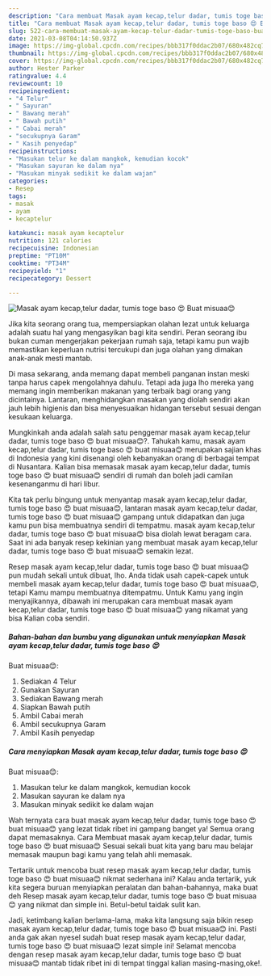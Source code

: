 ```yaml
---
description: "Cara membuat Masak ayam kecap,telur dadar, tumis toge baso 😍 Buat misuaa😊 yang lezat Untuk Jualan"
title: "Cara membuat Masak ayam kecap,telur dadar, tumis toge baso 😍 Buat misuaa😊 yang lezat Untuk Jualan"
slug: 522-cara-membuat-masak-ayam-kecap-telur-dadar-tumis-toge-baso-buat-misuaa-yang-lezat-untuk-jualan
date: 2021-03-08T04:14:50.937Z
image: https://img-global.cpcdn.com/recipes/bbb317f0ddac2b07/680x482cq70/masak-ayam-kecaptelur-dadar-tumis-toge-baso-😍-buat-misuaa😊-foto-resep-utama.jpg
thumbnail: https://img-global.cpcdn.com/recipes/bbb317f0ddac2b07/680x482cq70/masak-ayam-kecaptelur-dadar-tumis-toge-baso-😍-buat-misuaa😊-foto-resep-utama.jpg
cover: https://img-global.cpcdn.com/recipes/bbb317f0ddac2b07/680x482cq70/masak-ayam-kecaptelur-dadar-tumis-toge-baso-😍-buat-misuaa😊-foto-resep-utama.jpg
author: Hester Parker
ratingvalue: 4.4
reviewcount: 10
recipeingredient:
- "4 Telur"
- " Sayuran"
- " Bawang merah"
- " Bawah putih"
- " Cabai merah"
- "secukupnya Garam"
- " Kasih penyedap"
recipeinstructions:
- "Masukan telur ke dalam mangkok, kemudian kocok"
- "Masukan sayuran ke dalam nya"
- "Masukan minyak sedikit ke dalam wajan"
categories:
- Resep
tags:
- masak
- ayam
- kecaptelur

katakunci: masak ayam kecaptelur 
nutrition: 121 calories
recipecuisine: Indonesian
preptime: "PT10M"
cooktime: "PT34M"
recipeyield: "1"
recipecategory: Dessert

---
```



![Masak ayam kecap,telur dadar, tumis toge baso 😍
Buat misuaa😊](https://img-global.cpcdn.com/recipes/bbb317f0ddac2b07/680x482cq70/masak-ayam-kecaptelur-dadar-tumis-toge-baso-😍-buat-misuaa😊-foto-resep-utama.jpg)

Jika kita seorang orang tua, mempersiapkan olahan lezat untuk keluarga adalah suatu hal yang mengasyikan bagi kita sendiri. Peran seorang ibu bukan cuman mengerjakan pekerjaan rumah saja, tetapi kamu pun wajib memastikan keperluan nutrisi tercukupi dan juga olahan yang dimakan anak-anak mesti mantab.

Di masa  sekarang, anda memang dapat membeli panganan instan meski tanpa harus capek mengolahnya dahulu. Tetapi ada juga lho mereka yang memang ingin memberikan makanan yang terbaik bagi orang yang dicintainya. Lantaran, menghidangkan masakan yang diolah sendiri akan jauh lebih higienis dan bisa menyesuaikan hidangan tersebut sesuai dengan kesukaan keluarga. 



Mungkinkah anda adalah salah satu penggemar masak ayam kecap,telur dadar, tumis toge baso 😍
buat misuaa😊?. Tahukah kamu, masak ayam kecap,telur dadar, tumis toge baso 😍
buat misuaa😊 merupakan sajian khas di Indonesia yang kini disenangi oleh kebanyakan orang di berbagai tempat di Nusantara. Kalian bisa memasak masak ayam kecap,telur dadar, tumis toge baso 😍
buat misuaa😊 sendiri di rumah dan boleh jadi camilan kesenanganmu di hari libur.

Kita tak perlu bingung untuk menyantap masak ayam kecap,telur dadar, tumis toge baso 😍
buat misuaa😊, lantaran masak ayam kecap,telur dadar, tumis toge baso 😍
buat misuaa😊 gampang untuk didapatkan dan juga kamu pun bisa membuatnya sendiri di tempatmu. masak ayam kecap,telur dadar, tumis toge baso 😍
buat misuaa😊 bisa diolah lewat beragam cara. Saat ini ada banyak resep kekinian yang membuat masak ayam kecap,telur dadar, tumis toge baso 😍
buat misuaa😊 semakin lezat.

Resep masak ayam kecap,telur dadar, tumis toge baso 😍
buat misuaa😊 pun mudah sekali untuk dibuat, lho. Anda tidak usah capek-capek untuk membeli masak ayam kecap,telur dadar, tumis toge baso 😍
buat misuaa😊, tetapi Kamu mampu membuatnya ditempatmu. Untuk Kamu yang ingin menyajikannya, dibawah ini merupakan cara membuat masak ayam kecap,telur dadar, tumis toge baso 😍
buat misuaa😊 yang nikamat yang bisa Kalian coba sendiri.

<!--inarticleads1-->

##### Bahan-bahan dan bumbu yang digunakan untuk menyiapkan Masak ayam kecap,telur dadar, tumis toge baso 😍
Buat misuaa😊:

1. Sediakan 4 Telur
1. Gunakan  Sayuran
1. Sediakan  Bawang merah
1. Siapkan  Bawah putih
1. Ambil  Cabai merah
1. Ambil secukupnya Garam
1. Ambil  Kasih penyedap




<!--inarticleads2-->

##### Cara menyiapkan Masak ayam kecap,telur dadar, tumis toge baso 😍
Buat misuaa😊:

1. Masukan telur ke dalam mangkok, kemudian kocok
1. Masukan sayuran ke dalam nya
1. Masukan minyak sedikit ke dalam wajan




Wah ternyata cara buat masak ayam kecap,telur dadar, tumis toge baso 😍
buat misuaa😊 yang lezat tidak ribet ini gampang banget ya! Semua orang dapat memasaknya. Cara Membuat masak ayam kecap,telur dadar, tumis toge baso 😍
buat misuaa😊 Sesuai sekali buat kita yang baru mau belajar memasak maupun bagi kamu yang telah ahli memasak.

Tertarik untuk mencoba buat resep masak ayam kecap,telur dadar, tumis toge baso 😍
buat misuaa😊 nikmat sederhana ini? Kalau anda tertarik, yuk kita segera buruan menyiapkan peralatan dan bahan-bahannya, maka buat deh Resep masak ayam kecap,telur dadar, tumis toge baso 😍
buat misuaa😊 yang nikmat dan simple ini. Betul-betul taidak sulit kan. 

Jadi, ketimbang kalian berlama-lama, maka kita langsung saja bikin resep masak ayam kecap,telur dadar, tumis toge baso 😍
buat misuaa😊 ini. Pasti anda gak akan nyesel sudah buat resep masak ayam kecap,telur dadar, tumis toge baso 😍
buat misuaa😊 lezat simple ini! Selamat mencoba dengan resep masak ayam kecap,telur dadar, tumis toge baso 😍
buat misuaa😊 mantab tidak ribet ini di tempat tinggal kalian masing-masing,oke!.

